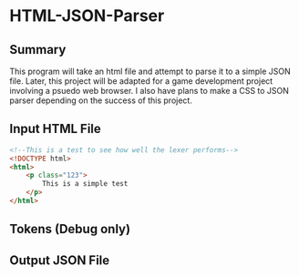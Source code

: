 # HTML-JSON-Parser

## Summary
This program will take an html file and attempt to parse it to a simple JSON file.
Later, this project will be adapted for a game development project involving a psuedo web browser.
I also have plans to make a CSS to JSON parser depending on the success of this project.


## Input HTML File
``` HTML
<!--This is a test to see how well the lexer performs-->
<!DOCTYPE html>
<html>
	<p class="123">
		This is a simple test
	</p>
</html>
```

## Tokens (Debug only)

## Output JSON File
